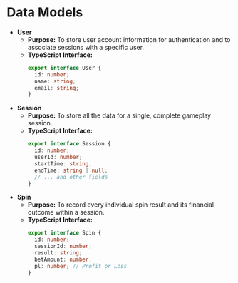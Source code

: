 # Data Models
* **User**
    * **Purpose:** To store user account information for authentication and to associate sessions with a specific user.
    * **TypeScript Interface:**
        ```typescript
        export interface User {
          id: number;
          name: string;
          email: string;
        }
        ```
* **Session**
    * **Purpose:** To store all the data for a single, complete gameplay session.
    * **TypeScript Interface:**
        ```typescript
        export interface Session {
          id: number;
          userId: number;
          startTime: string;
          endTime: string | null;
          // ... and other fields
        }
        ```
* **Spin**
    * **Purpose:** To record every individual spin result and its financial outcome within a session.
    * **TypeScript Interface:**
        ```typescript
        export interface Spin {
          id: number;
          sessionId: number;
          result: string;
          betAmount: number;
          pl: number; // Profit or Loss
        }
        ``` 